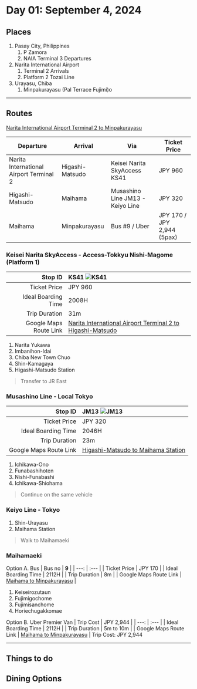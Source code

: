 # Day 01: September 4, 2024

## Places
1. Pasay City, Philippines
    1. P Zamora
    2. NAIA Terminal 3 Departures
2. Narita International Airport
    1. Terminal 2 Arrivals
    2. Platform 2 Tozai Line
3. Urayasu, Chiba
    1. Minpakurayasu (Pal Terrace Fujimi)o

---

## Routes

[Narita International Airport Terminal 2 to Minpakurayasu](https://maps.app.goo.gl/HotoQxdPceBr5bqc9)

| Departure | Arrival | Via | Ticket Price |
| --- | --- | --- | --- |
| Narita International Airport Terminal 2 | Higashi-Matsudo | Keisei Narita SkyAccess KS41 | JPY 960 |
| Higashi-Matsudo | Maihama | Musashino Line JM13 - Keiyo Line | JPY 320 |
| Maihama | Minpakurayasu | Bus #9 / Uber | JPY 170 / JPY 2,944 (5pax) |

### Keisei Narita SkyAccess - Access-Tokkyu Nishi-Magome (**Platform 1**)
| Stop ID | **KS41** ![KS41](https://maps.gstatic.com/mapfiles/transit/iw2/svg/jp2ltr-v2/keisei/KSn.svg)|
| ---: | :--- |
| Ticket Price | JPY 960 |
| Ideal Boarding Time | 2008H |
| Trip Duration | 31m |
| Google Maps Route Link | [Narita International Airport Terminal 2 to Higashi-Matsudo](https://maps.app.goo.gl/otqDU1kBY2Uyav1F8) |

1. Narita Yukawa
2. Imbanihon-Idai
3. Chiba New Town Chuo
4. Shin-Kamagaya
5. Higashi-Matsudo Station

> Transfer to JR East

### Musashino Line - Local Tokyo
| Stop ID | **JM13** ![JM13](https://maps.gstatic.com/mapfiles/transit/iw2/svg/jp2ltr/JM.svg) |
| ---: | :--- |
| Ticket Price | JPY 320 |
| Ideal Boarding Time | 2046H |
| Trip Duration | 23m |
| Google Maps Route Link | [Higashi-Matsudo to Maihama Station](https://maps.app.goo.gl/Q12o4ii2PiEdfq4UA)

1. Ichikawa-Ono
2. Funabashihoten
3. Nishi-Funabashi
4. Ichikawa-Shiohama

> Continue on the same vehicle

### Keiyo Line - Tokyo
1. Shin-Urayasu
2. Maihama Station

> Walk to Maihamaeki

### Maihamaeki

Option A. Bus
| Bus no | **9** |
| ---: | :--- |
| Ticket Price | JPY 170 |
| Ideal Boarding Time | 2112H |
| Trip Duration | 8m |
| Google Maps Route Link | [Maihama to Minpakurayasu](https://maps.app.goo.gl/ewVe8jz7cFdchc3k6) |

1. Keiseirozutaun
2. Fujimigochome
3. Fujimisanchome
4. Horiechugakkomae

Option B. Uber Premier Van
| Trip Cost | JPY 2,944 |
| ---: | :--- |
| Ideal Boarding Time | 2112H |
| Trip Duration | 5m to 10m |
| Google Maps Route Link | [Maihama to Minpakurayasu](https://maps.app.goo.gl/wb7CivPKZCtosytZ8) |
Trip Cost: JPY 2,944

---


## Things to do

## Dining Options
